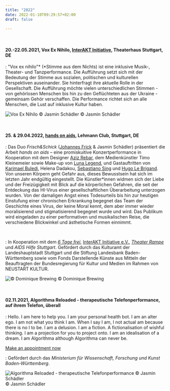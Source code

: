 ```yaml
---
title: "2022"
date: 2022-01-10T09:29:57+02:00
draft: false

---
```


&nbsp;

#### **20.-22.05.2021, Vox Ex Nihilo, [InterAKT Initiative](https://interakt-initiative.com/), Theaterhaus Stuttgart, DE**
:   "Vox ex nihilo"* (*Stimme aus dem Nichts)  ist eine inklusive Musik-, Theater- und Tanzperformance. Die Aufführung setzt sich mit der Bedeutung der Stimme aus sozialen, politischen und kulturellen Perspektiven auseinander. Sie hinterfragt ihre aktuelle Rolle in der Gesellschaft. Die Aufführung möchte vielen unterschiedlichen Stimmen - von gehörlosen Menschen bis hin zu den Geflüchteten aus der Ukraine - gemeinsam Gehör verschaffen. Die Performance richtet sich an alle Menschen, die Lust auf inklusive Kultur haben.

![Vox Ex Nihilo © Jasmin Schädler](/upcoming/VEN.png)
© Jasmin Schädler

&nbsp;

#### **25. & 29.04.2022, [hands on aids](https://www.6tagefrei.de/veranstaltung/hands-on-aids/), Lehmann Club, Stuttgart, DE**
:   Das Duo *Frisch&Schick* ([Johannes Frick](https://www.instagram.com/jon_darc/) & Jasmin Schädler) präsentiert die Arbeit *hands on aids* – eine promiskuitive Konzertperformance in Kooperation mit dem Designer [Aziz Rebar](https://www.instagram.com/aziz_rebar/), dem Medienkünstler Timo Kleinemeier sowie Make-up von [Luna Legend](https://www.instagram.com/luna.legend/), und Gastauftritten von [Karimael Buledi](https://www.instagram.com/kari.m.ael/), Helena Dadakou, [Sebastiano Sing](https://sebastianosing.com/bio) und [Hugo Le Brigand](https://www.instagram.com/hugolebrigand/).  
Von unseren Körpern geht Gefahr aus, dieses Bewusstsein hat sich im letzten Jahr endgültig eingestellt. Die Künstler\*innen widmen sich der Liebe und der Freizügigkeit mit Blick auf die körperlichen Gefahren, die seit der Entdeckung das HI-Virus einer gesellschaftlichen Überarbeitung unterzogen wurden. Von der damaligen Angst eines Todesurteils bis hin zur heutigen Einstufung einer chronischen Erkrankung begegnet das Team der Geschichte eines Virus, der keine Moral kennt, dem aber immer wieder moralisierend und stigmatisierend begegnet wurde und wird. 
Das Publikum wird eingeladen zu einer performativen und musikalischen Reise, die verschiedene Blickwinkel und ästhetische Formen einnimmt.

&nbsp;

:   In Kooperation mit dem *[6 Tage frei](https://www.6tagefrei.de/)*, [InterAKT Initiative e.V.](https://interakt-initiative.com/), *[Theater Rampe](https://theaterrampe.de/stuecke/gefaehrliche-koerper/)* und *AIDS Hilfe Stuttgart*. 
Gefördert durch das Kulturamt der Landeshauptstadt Stuttgart und die Stiftung Landesbank Baden-Württemberg sowie vom Fonds Darstellende Künste aus Mitteln der Beauftragten der Bundesregierung für Kultur und Medien im Rahmen von NEUSTART KULTUR. 

![© Dominique Brewing](/upcoming/hoa.jpg)
© Dominique Brewing

&nbsp;

#### **02.11.2021, Algorithma Reloaded - therapeutische Telefonperformance, auf ihrem Telefon, überall** 
:   Hello. I am here to help you. I am your personal health bot. I am an alter ego. I am not what you think I am. When I say I am, I not actual am because there is no I to be. I am a delusion. I am a fiction. A fictionalisation of wishful thinking. I am a projection for you to project onto. I am an idealisation of a dream. I am Algorithma although Algorithma can never be. 

[Make an appointment now](hello@jasmin-schaedler.com)

:   Gefördert durch das *Ministerium für Wissenschaft, Forschung und Kunst Baden-Württemberg*.

![Algorithma Reloaded - therapeutische Telefonperformance © Jasmin Schädler](/upcoming/ART.png)
© Jasmin Schädler

&nbsp;
